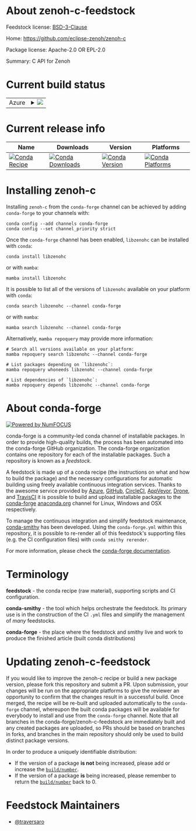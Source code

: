 About zenoh-c-feedstock
=======================

Feedstock license: [BSD-3-Clause](https://github.com/conda-forge/zenoh-c-feedstock/blob/main/LICENSE.txt)

Home: https://github.com/eclipse-zenoh/zenoh-c

Package license: Apache-2.0 OR EPL-2.0

Summary: C API for Zenoh

Current build status
====================


<table>
    
  <tr>
    <td>Azure</td>
    <td>
      <details>
        <summary>
          <a href="https://dev.azure.com/conda-forge/feedstock-builds/_build/latest?definitionId=22715&branchName=main">
            <img src="https://dev.azure.com/conda-forge/feedstock-builds/_apis/build/status/zenoh-c-feedstock?branchName=main">
          </a>
        </summary>
        <table>
          <thead><tr><th>Variant</th><th>Status</th></tr></thead>
          <tbody><tr>
              <td>linux_64</td>
              <td>
                <a href="https://dev.azure.com/conda-forge/feedstock-builds/_build/latest?definitionId=22715&branchName=main">
                  <img src="https://dev.azure.com/conda-forge/feedstock-builds/_apis/build/status/zenoh-c-feedstock?branchName=main&jobName=linux&configuration=linux%20linux_64_" alt="variant">
                </a>
              </td>
            </tr><tr>
              <td>linux_aarch64</td>
              <td>
                <a href="https://dev.azure.com/conda-forge/feedstock-builds/_build/latest?definitionId=22715&branchName=main">
                  <img src="https://dev.azure.com/conda-forge/feedstock-builds/_apis/build/status/zenoh-c-feedstock?branchName=main&jobName=linux&configuration=linux%20linux_aarch64_" alt="variant">
                </a>
              </td>
            </tr><tr>
              <td>osx_64</td>
              <td>
                <a href="https://dev.azure.com/conda-forge/feedstock-builds/_build/latest?definitionId=22715&branchName=main">
                  <img src="https://dev.azure.com/conda-forge/feedstock-builds/_apis/build/status/zenoh-c-feedstock?branchName=main&jobName=osx&configuration=osx%20osx_64_" alt="variant">
                </a>
              </td>
            </tr><tr>
              <td>osx_arm64</td>
              <td>
                <a href="https://dev.azure.com/conda-forge/feedstock-builds/_build/latest?definitionId=22715&branchName=main">
                  <img src="https://dev.azure.com/conda-forge/feedstock-builds/_apis/build/status/zenoh-c-feedstock?branchName=main&jobName=osx&configuration=osx%20osx_arm64_" alt="variant">
                </a>
              </td>
            </tr><tr>
              <td>win_64</td>
              <td>
                <a href="https://dev.azure.com/conda-forge/feedstock-builds/_build/latest?definitionId=22715&branchName=main">
                  <img src="https://dev.azure.com/conda-forge/feedstock-builds/_apis/build/status/zenoh-c-feedstock?branchName=main&jobName=win&configuration=win%20win_64_" alt="variant">
                </a>
              </td>
            </tr>
          </tbody>
        </table>
      </details>
    </td>
  </tr>
</table>

Current release info
====================

| Name | Downloads | Version | Platforms |
| --- | --- | --- | --- |
| [![Conda Recipe](https://img.shields.io/badge/recipe-libzenohc-green.svg)](https://anaconda.org/conda-forge/libzenohc) | [![Conda Downloads](https://img.shields.io/conda/dn/conda-forge/libzenohc.svg)](https://anaconda.org/conda-forge/libzenohc) | [![Conda Version](https://img.shields.io/conda/vn/conda-forge/libzenohc.svg)](https://anaconda.org/conda-forge/libzenohc) | [![Conda Platforms](https://img.shields.io/conda/pn/conda-forge/libzenohc.svg)](https://anaconda.org/conda-forge/libzenohc) |

Installing zenoh-c
==================

Installing `zenoh-c` from the `conda-forge` channel can be achieved by adding `conda-forge` to your channels with:

```
conda config --add channels conda-forge
conda config --set channel_priority strict
```

Once the `conda-forge` channel has been enabled, `libzenohc` can be installed with `conda`:

```
conda install libzenohc
```

or with `mamba`:

```
mamba install libzenohc
```

It is possible to list all of the versions of `libzenohc` available on your platform with `conda`:

```
conda search libzenohc --channel conda-forge
```

or with `mamba`:

```
mamba search libzenohc --channel conda-forge
```

Alternatively, `mamba repoquery` may provide more information:

```
# Search all versions available on your platform:
mamba repoquery search libzenohc --channel conda-forge

# List packages depending on `libzenohc`:
mamba repoquery whoneeds libzenohc --channel conda-forge

# List dependencies of `libzenohc`:
mamba repoquery depends libzenohc --channel conda-forge
```


About conda-forge
=================

[![Powered by
NumFOCUS](https://img.shields.io/badge/powered%20by-NumFOCUS-orange.svg?style=flat&colorA=E1523D&colorB=007D8A)](https://numfocus.org)

conda-forge is a community-led conda channel of installable packages.
In order to provide high-quality builds, the process has been automated into the
conda-forge GitHub organization. The conda-forge organization contains one repository
for each of the installable packages. Such a repository is known as a *feedstock*.

A feedstock is made up of a conda recipe (the instructions on what and how to build
the package) and the necessary configurations for automatic building using freely
available continuous integration services. Thanks to the awesome service provided by
[Azure](https://azure.microsoft.com/en-us/services/devops/), [GitHub](https://github.com/),
[CircleCI](https://circleci.com/), [AppVeyor](https://www.appveyor.com/),
[Drone](https://cloud.drone.io/welcome), and [TravisCI](https://travis-ci.com/)
it is possible to build and upload installable packages to the
[conda-forge](https://anaconda.org/conda-forge) [anaconda.org](https://anaconda.org/)
channel for Linux, Windows and OSX respectively.

To manage the continuous integration and simplify feedstock maintenance,
[conda-smithy](https://github.com/conda-forge/conda-smithy) has been developed.
Using the ``conda-forge.yml`` within this repository, it is possible to re-render all of
this feedstock's supporting files (e.g. the CI configuration files) with ``conda smithy rerender``.

For more information, please check the [conda-forge documentation](https://conda-forge.org/docs/).

Terminology
===========

**feedstock** - the conda recipe (raw material), supporting scripts and CI configuration.

**conda-smithy** - the tool which helps orchestrate the feedstock.
                   Its primary use is in the construction of the CI ``.yml`` files
                   and simplify the management of *many* feedstocks.

**conda-forge** - the place where the feedstock and smithy live and work to
                  produce the finished article (built conda distributions)


Updating zenoh-c-feedstock
==========================

If you would like to improve the zenoh-c recipe or build a new
package version, please fork this repository and submit a PR. Upon submission,
your changes will be run on the appropriate platforms to give the reviewer an
opportunity to confirm that the changes result in a successful build. Once
merged, the recipe will be re-built and uploaded automatically to the
`conda-forge` channel, whereupon the built conda packages will be available for
everybody to install and use from the `conda-forge` channel.
Note that all branches in the conda-forge/zenoh-c-feedstock are
immediately built and any created packages are uploaded, so PRs should be based
on branches in forks, and branches in the main repository should only be used to
build distinct package versions.

In order to produce a uniquely identifiable distribution:
 * If the version of a package **is not** being increased, please add or increase
   the [``build/number``](https://docs.conda.io/projects/conda-build/en/latest/resources/define-metadata.html#build-number-and-string).
 * If the version of a package **is** being increased, please remember to return
   the [``build/number``](https://docs.conda.io/projects/conda-build/en/latest/resources/define-metadata.html#build-number-and-string)
   back to 0.

Feedstock Maintainers
=====================

* [@traversaro](https://github.com/traversaro/)

